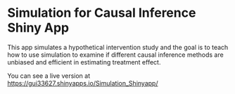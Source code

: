 # Simulation for Causal Inference Shiny App

This app simulates a hypothetical intervention study and the goal is to teach how to use simulation to examine if different causal inference methods are unbiased and efficient in estimating treatment effect.

You can see a live version at https://gui33627.shinyapps.io/Simulation_Shinyapp/
 

